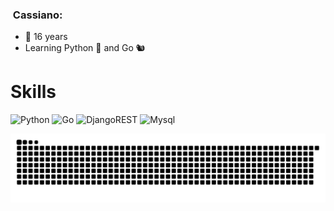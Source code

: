 <h3> &nbsp;Cassiano: </h3>


- 👶 16 years
- Learning Python 🐍 and Go 🐿️

# Skills

![Python](https://img.shields.io/badge/python-3670A0?style=for-the-badge&logo=python&logoColor=ffdd54)
![Go](https://img.shields.io/badge/go-%2300ADD8.svg?style=for-the-badge&logo=go&logoColor=white)
![DjangoREST](https://img.shields.io/badge/DJANGO-REST-ff1709?style=for-the-badge&logo=django&logoColor=white&color=ff1709&labelColor=gray)
![Mysql](https://img.shields.io/badge/MYSQL-FFA200?style=for-the-badge&logo=mysql&logoColor=white)

![Snake Animation](https://github.com/LMS5413/LMS5413/blob/output/github-contribution-grid-snake-dark.svg)
